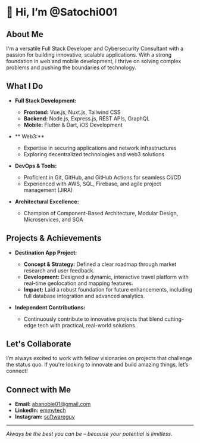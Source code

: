 # 👋 Hi, I’m @Satochi001

## About Me
I'm a versatile Full Stack Developer and Cybersecurity Consultant with a passion for building innovative, scalable applications. With a strong foundation in web and mobile development, I thrive on solving complex problems and pushing the boundaries of technology.

## What I Do
- **Full Stack Development:**  
  - **Frontend:** Vue.js, Nuxt.js, Tailwind CSS  
  - **Backend:** Node.js, Express.js, REST APIs, GraphQL  
  - **Mobile:** Flutter & Dart, iOS Development

- ** Web3:**  
  - Expertise in securing applications and network infrastructures  
  - Exploring decentralized technologies and web3 solutions

- **DevOps & Tools:**  
  - Proficient in Git, GitHub, and GitHub Actions for seamless CI/CD  
  - Experienced with AWS, SQL, Firebase, and agile project management (JIRA)

- **Architectural Excellence:**  
  - Champion of Component-Based Architecture, Modular Design, Microservices, and SOA

## Projects & Achievements
- **Destination App Project:**  
  - **Concept & Strategy:** Defined a clear roadmap through market research and user feedback.  
  - **Development:** Designed a dynamic, interactive travel platform with real-time geolocation and mapping features.  
  - **Impact:** Laid a robust foundation for future enhancements, including full database integration and advanced analytics.

- **Independent Contributions:**  
  - Continuously contribute to innovative projects that blend cutting-edge tech with practical, real-world solutions.

## Let's Collaborate
I’m always excited to work with fellow visionaries on projects that challenge the status quo. If you're looking to innovate and build amazing things, let’s connect!

## Connect with Me
- **Email:** [abanobie01@gmail.com](mailto:abanobie01@gmail.com)
- **LinkedIn:** [emmytech](https://www.linkedin.com/in/emmytech)
- **Instagram:** [softwareguy](https://www.instagram.com/softwareguy)

---

*Always be the best you can be – because your potential is limitless.*






